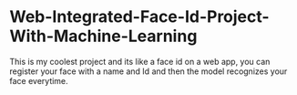 # Web-Integrated-Face-Id-Project-With-Machine-Learning
This is my coolest project and its like a face id on a web app, you can register your face with a name and Id and then the model recognizes your face everytime.
